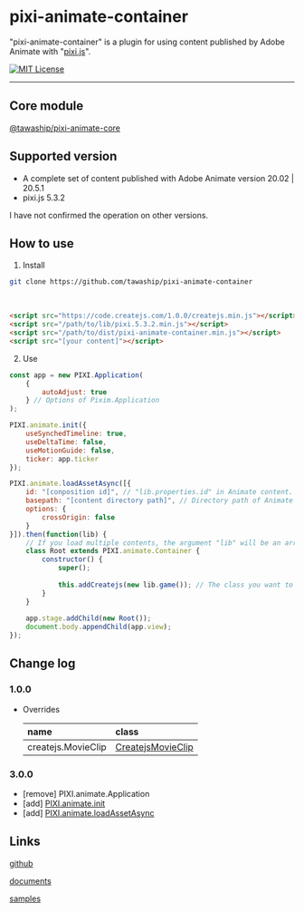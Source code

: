 # pixi-animate-container

"pixi-animate-container" is a plugin for using content published by Adobe Animate with "[pixi.js](https://github.com/pixijs/pixi.js)".

[![MIT License](http://img.shields.io/badge/license-MIT-blue.svg?style=flat)](LICENSE)

---

## Core module
[@tawaship/pixi-animate-core](https://tawaship.github.io/pixi-animate-core/)

## Supported version

- A complete set of content published with Adobe Animate version 20.02 | 20.5.1
- pixi.js 5.3.2

I have not confirmed the operation on other versions.

## How to use

1. Install

```sh
git clone https://github.com/tawaship/pixi-animate-container
```

<br>

```html
<script src="https://code.createjs.com/1.0.0/createjs.min.js"></script>
<script src="/path/to/lib/pixi.5.3.2.min.js"></script>
<script src="/path/to/dist/pixi-animate-container.min.js"></script>
<script src="[your content]"></script>
```

2. Use

```javascript
const app = new PIXI.Application(
	{
		autoAdjust: true
	} // Options of Pixim.Application
);

PIXI.animate.init({
	useSynchedTimeline: true,
	useDeltaTime: false,
	useMotionGuide: false,
	ticker: app.ticker
});

PIXI.animate.loadAssetAsync([{
	id: "[conposition id]", // "lib.properties.id" in Animate content.
	basepath: "[content directory path]", // Directory path of Animate content.
	options: {
		crossOrigin: false
	}
}]).then(function(lib) {
	// If you load multiple contents, the argument "lib" will be an array and the "lib" of each content will be stored in order.
	class Root extends PIXI.animate.Container {
		constructor() {
			super();
			
			this.addCreatejs(new lib.game()); // The class you want to use.
		}
	}
	
	app.stage.addChild(new Root());
	document.body.appendChild(app.view);
});
```

## Change log

### 1.0.0

- Overrides

	|name|class|
	|:--|:--|
	|createjs.MovieClip|[CreatejsMovieClip](https://tawaship.github.io/pixi-animate-container/docs/pixim/classes/createjsmovieclip.html)|

### 3.0.0

- [remove] PIXI.animate.Application
- [add] [PIXI.animate.init](https://tawaship.github.io/pixi-animate-container/docs/pixi/modules/pixi.animate.html#init)
- [add] [PIXI.animate.loadAssetAsync](https://tawaship.github.io/pixi-animate-container/docs/pixi/modules/pixi.animate.html#loadassetasync)

## Links

[github](https://github.com/tawaship/pixi-animate-container)

[documents](https://tawaship.github.io/pixi-animate-container/docs/)

[samples](https://tawaship.github.io/pixi-animate-container/samples/)